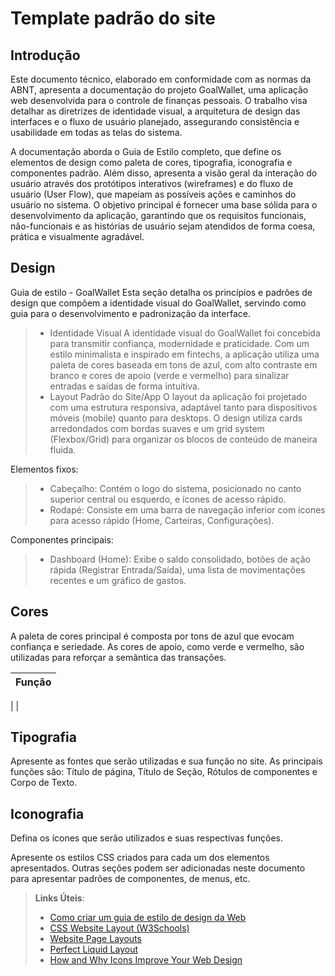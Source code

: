 # Template padrão do site

## Introdução
Este documento técnico, elaborado em conformidade com as normas da ABNT, apresenta a documentação do projeto GoalWallet, uma aplicação web desenvolvida para o controle de finanças pessoais. O trabalho visa detalhar as diretrizes de identidade visual, a arquitetura de design das interfaces e o fluxo de usuário planejado, assegurando consistência e usabilidade em todas as telas do sistema.

A documentação aborda o Guia de Estilo completo, que define os elementos de design como paleta de cores, tipografia, iconografia e componentes padrão. Além disso, apresenta a visão geral da interação do usuário através dos protótipos interativos (wireframes) e do fluxo de usuário (User Flow), que mapeiam as possíveis ações e caminhos do usuário no sistema. O objetivo principal é fornecer uma base sólida para o desenvolvimento da aplicação, garantindo que os requisitos funcionais, não-funcionais e as histórias de usuário sejam atendidos de forma coesa, prática e visualmente agradável.

## Design
Guia de estilo - GoalWallet
Esta seção detalha os princípios e padrões de design que compõem a identidade visual do GoalWallet, servindo como guia para o desenvolvimento e padronização da interface.
> - Identidade Visual
A identidade visual do GoalWallet foi concebida para transmitir confiança, modernidade e praticidade. Com um estilo minimalista e inspirado em fintechs, a aplicação utiliza uma paleta de cores baseada em tons de azul, com alto contraste em branco e cores de apoio (verde e vermelho) para sinalizar entradas e saídas de forma intuitiva.
> - Layout Padrão do Site/App
O layout da aplicação foi projetado com uma estrutura responsiva, adaptável tanto para dispositivos móveis (mobile) quanto para desktops. O design utiliza cards arredondados com bordas suaves e um grid system (Flexbox/Grid) para organizar os blocos de conteúdo de maneira fluida.

Elementos fixos:

> - Cabeçalho: Contém o logo do sistema, posicionado no canto superior central ou esquerdo, e ícones de acesso rápido.
> - Rodapé: Consiste em uma barra de navegação inferior com ícones para acesso rápido (Home, Carteiras, Configurações).

Componentes principais:
> - Dashboard (Home): Exibe o saldo consolidado, botões de ação rápida (Registrar Entrada/Saída), uma lista de movimentações recentes e um gráfico de gastos.

## Cores
A paleta de cores principal é composta por tons de azul que evocam confiança e seriedade. As cores de apoio, como verde e vermelho, são utilizadas para reforçar a semântica das transações.

|Função
|-------------
|
|


## Tipografia

Apresente as fontes que serão utilizadas e sua função no site. As principais funções são: Título de página, Título de Seção, Rótulos de componentes e Corpo de Texto.


## Iconografia

Defina os ícones que serão utilizados e suas respectivas funções.

Apresente os estilos CSS criados para cada um dos elementos apresentados.
Outras seções podem ser adicionadas neste documento para apresentar padrões de componentes, de menus, etc.


> **Links Úteis**:
>
> -  [Como criar um guia de estilo de design da Web](https://edrodrigues.com.br/blog/como-criar-um-guia-de-estilo-de-design-da-web/#)
> - [CSS Website Layout (W3Schools)](https://www.w3schools.com/css/css_website_layout.asp)
> - [Website Page Layouts](http://www.cellbiol.com/bioinformatics_web_development/chapter-3-your-first-web-page-learning-html-and-css/website-page-layouts/)
> - [Perfect Liquid Layout](https://matthewjamestaylor.com/perfect-liquid-layouts)
> - [How and Why Icons Improve Your Web Design](https://usabilla.com/blog/how-and-why-icons-improve-you-web-design/)
